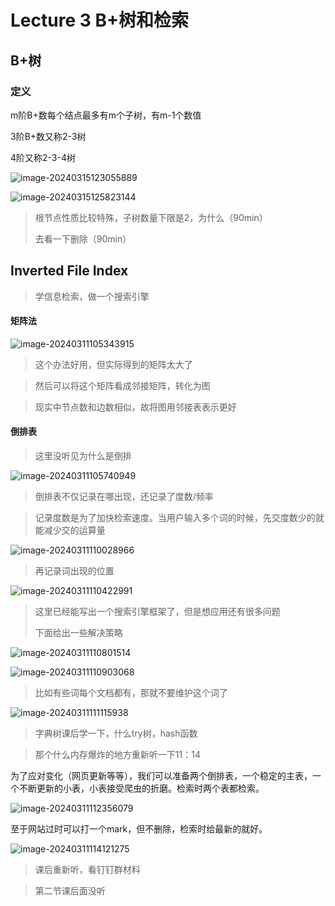 # Lecture 3	B+树和检索

## B+树



### 定义

m阶B+数每个结点最多有m个子树，有m-1个数值

3阶B+数又称2-3树

4阶又称2-3-4树

![image-20240315123055889](https://raw.githubusercontent.com/RimLutienpeist/image-hosting/main/image-20240315123055889.png)

![image-20240315125823144](https://raw.githubusercontent.com/RimLutienpeist/image-hosting/main/image-20240315125823144.png)

> 根节点性质比较特殊，子树数量下限是2，为什么（90min）
>
> 去看一下删除（90min）

## Inverted File Index

> 学信息检索，做一个搜索引擎

#### 矩阵法

![image-20240311105343915](https://raw.githubusercontent.com/RimLutienpeist/image-hosting/main/image-20240311105343915.png)

> 这个办法好用，但实际得到的矩阵太大了

> 然后可以将这个矩阵看成邻接矩阵，转化为图

> 现实中节点数和边数相似，故将图用邻接表表示更好

#### 倒排表

> 这里没听见为什么是倒排

![image-20240311105740949](https://raw.githubusercontent.com/RimLutienpeist/image-hosting/main/image-20240311105740949.png)

> 倒排表不仅记录在哪出现，还记录了度数/频率

> 记录度数是为了加快检索速度。当用户输入多个词的时候，先交度数少的就能减少交的运算量

![image-20240311110028966](https://raw.githubusercontent.com/RimLutienpeist/image-hosting/main/image-20240311110028966.png)

> 再记录词出现的位置

<img src="https://raw.githubusercontent.com/RimLutienpeist/image-hosting/main/image-20240311110422991.png" alt="image-20240311110422991"  />

> 这里已经能写出一个搜索引擎框架了，但是想应用还有很多问题
>
> 下面给出一些解决策略

![image-20240311110801514](https://raw.githubusercontent.com/RimLutienpeist/image-hosting/main/image-20240311110801514.png)

![image-20240311110903068](https://raw.githubusercontent.com/RimLutienpeist/image-hosting/main/image-20240311110903068.png)

> 比如有些词每个文档都有，那就不要维护这个词了

![image-20240311111115938](https://raw.githubusercontent.com/RimLutienpeist/image-hosting/main/image-20240311111115938.png)

> 字典树课后学一下，什么try树，hash函数

> 那个什么内存爆炸的地方重新听一下11：14

为了应对变化（网页更新等等），我们可以准备两个倒排表，一个稳定的主表，一个不断更新的小表，小表接受爬虫的折磨。检索时两个表都检索。

![image-20240311112356079](https://raw.githubusercontent.com/RimLutienpeist/image-hosting/main/image-20240311112356079.png)

至于网站过时可以打一个mark，但不删除，检索时给最新的就好。

![image-20240311114121275](https://raw.githubusercontent.com/RimLutienpeist/image-hosting/main/image-20240311114121275.png)

> 课后重新听，看钉钉群材料

> 第二节课后面没听